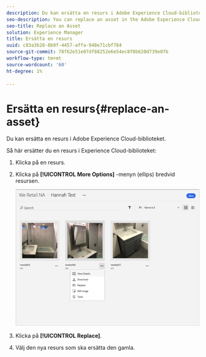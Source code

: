 ```yaml
---
description: Du kan ersätta en resurs i Adobe Experience Cloud-biblioteket.
seo-description: You can replace an asset in the Adobe Experience Cloud Library.
seo-title: Replace an Asset
solution: Experience Manager
title: Ersätta en resurs
uuid: c83a3b28-8b9f-4457-affa-948e71cbf784
source-git-commit: 78f62e51e07df88252e6e54ec8f0b620d739e07b
workflow-type: tm+mt
source-wordcount: '60'
ht-degree: 1%

---
```



# Ersätta en resurs{#replace-an-asset}

Du kan ersätta en resurs i Adobe Experience Cloud-biblioteket.

Så här ersätter du en resurs i Experience Cloud-biblioteket:

1. Klicka på en resurs.
1. Klicka på **[!UICONTROL More Options]** -menyn (ellips) bredvid resursen.

   ![](assets/library_asset_options.png)

1. Klicka på **[!UICONTROL Replace]**.
1. Välj den nya resurs som ska ersätta den gamla.

